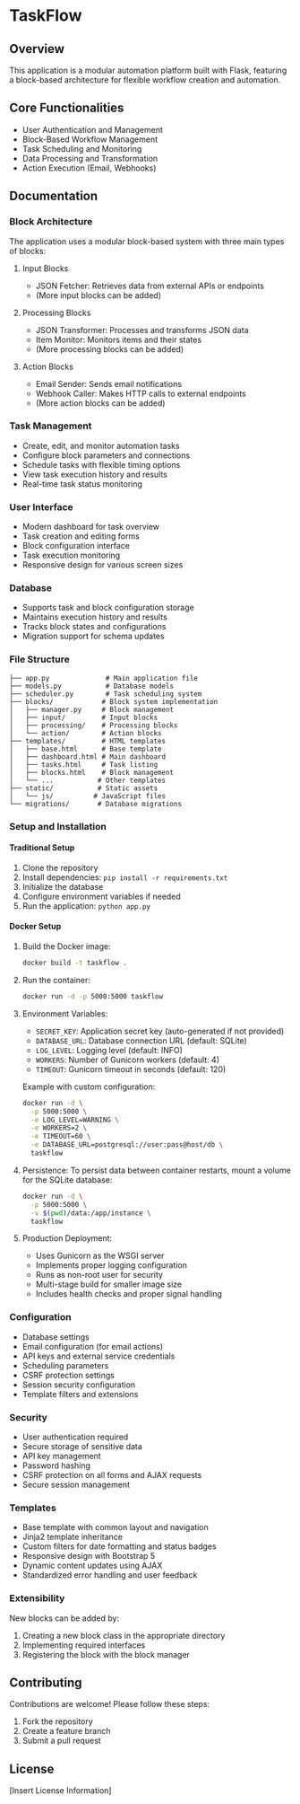 # TaskFlow

## Overview
This application is a modular automation platform built with Flask, featuring a block-based architecture for flexible workflow creation and automation.

## Core Functionalities
- User Authentication and Management
- Block-Based Workflow Management
- Task Scheduling and Monitoring
- Data Processing and Transformation
- Action Execution (Email, Webhooks)

## Documentation

### Block Architecture
The application uses a modular block-based system with three main types of blocks:
1. Input Blocks
   - JSON Fetcher: Retrieves data from external APIs or endpoints
   - (More input blocks can be added)

2. Processing Blocks
   - JSON Transformer: Processes and transforms JSON data
   - Item Monitor: Monitors items and their states
   - (More processing blocks can be added)

3. Action Blocks
   - Email Sender: Sends email notifications
   - Webhook Caller: Makes HTTP calls to external endpoints
   - (More action blocks can be added)

### Task Management
- Create, edit, and monitor automation tasks
- Configure block parameters and connections
- Schedule tasks with flexible timing options
- View task execution history and results
- Real-time task status monitoring

### User Interface
- Modern dashboard for task overview
- Task creation and editing forms
- Block configuration interface
- Task execution monitoring
- Responsive design for various screen sizes

### Database
- Supports task and block configuration storage
- Maintains execution history and results
- Tracks block states and configurations
- Migration support for schema updates

### File Structure
```
├── app.py              # Main application file
├── models.py           # Database models
├── scheduler.py        # Task scheduling system
├── blocks/            # Block system implementation
│   ├── manager.py     # Block management
│   ├── input/         # Input blocks
│   ├── processing/    # Processing blocks
│   └── action/        # Action blocks
├── templates/         # HTML templates
│   ├── base.html      # Base template
│   ├── dashboard.html # Main dashboard
│   ├── tasks.html     # Task listing
│   ├── blocks.html    # Block management
│   └── ...           # Other templates
├── static/           # Static assets
│   └── js/          # JavaScript files
└── migrations/       # Database migrations
```

### Setup and Installation

#### Traditional Setup
1. Clone the repository
2. Install dependencies: `pip install -r requirements.txt`
3. Initialize the database
4. Configure environment variables if needed
5. Run the application: `python app.py`

#### Docker Setup
1. Build the Docker image:
   ```bash
   docker build -t taskflow .
   ```

2. Run the container:
   ```bash
   docker run -d -p 5000:5000 taskflow
   ```

3. Environment Variables:
   - `SECRET_KEY`: Application secret key (auto-generated if not provided)
   - `DATABASE_URL`: Database connection URL (default: SQLite)
   - `LOG_LEVEL`: Logging level (default: INFO)
   - `WORKERS`: Number of Gunicorn workers (default: 4)
   - `TIMEOUT`: Gunicorn timeout in seconds (default: 120)

   Example with custom configuration:
   ```bash
   docker run -d \
     -p 5000:5000 \
     -e LOG_LEVEL=WARNING \
     -e WORKERS=2 \
     -e TIMEOUT=60 \
     -e DATABASE_URL=postgresql://user:pass@host/db \
     taskflow
   ```

4. Persistence:
   To persist data between container restarts, mount a volume for the SQLite database:
   ```bash
   docker run -d \
     -p 5000:5000 \
     -v $(pwd)/data:/app/instance \
     taskflow
   ```

5. Production Deployment:
   - Uses Gunicorn as the WSGI server
   - Implements proper logging configuration
   - Runs as non-root user for security
   - Multi-stage build for smaller image size
   - Includes health checks and proper signal handling

### Configuration
- Database settings
- Email configuration (for email actions)
- API keys and external service credentials
- Scheduling parameters
- CSRF protection settings
- Session security configuration
- Template filters and extensions

### Security
- User authentication required
- Secure storage of sensitive data
- API key management
- Password hashing
- CSRF protection on all forms and AJAX requests
- Secure session management

### Templates
- Base template with common layout and navigation
- Jinja2 template inheritance
- Custom filters for date formatting and status badges
- Responsive design with Bootstrap 5
- Dynamic content updates using AJAX
- Standardized error handling and user feedback

### Extensibility
New blocks can be added by:
1. Creating a new block class in the appropriate directory
2. Implementing required interfaces
3. Registering the block with the block manager

## Contributing
Contributions are welcome! Please follow these steps:
1. Fork the repository
2. Create a feature branch
3. Submit a pull request

## License
[Insert License Information]


